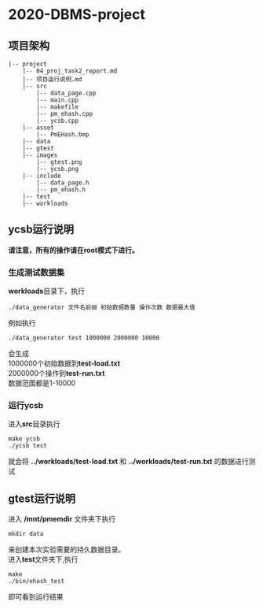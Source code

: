 # 2020-DBMS-project

## 项目架构

```
|-- project
    |-- 04_proj_task2_report.md
    |-- 项目运行说明.md
    |-- src
        |-- data_page.cpp
        |-- main.cpp
        |-- makefile
        |-- pm_ehash.cpp
        |-- ycsb.cpp
    |-- asset
        |-- PmEHash.bmp
    |-- data
    |-- gtest
    |-- images
        |-- gtest.png
        |-- ycsb.png
    |-- include
        |-- data_page.h
        |-- pm_ehash.h
    |-- test
    |-- workloads

```

## ycsb运行说明

**请注意，所有的操作请在root模式下进行。**

### 生成测试数据集

**workloads**目录下，执行

```
./data_generator 文件名前缀 初始数据数量 操作次数 数据最大值
```

例如执行    

```
./data_generator test 1000000 2000000 10000
```  
会生成    
1000000个初始数据到**test-load.txt**    
2000000个操作到**test-run.txt**    
数据范围都是1-10000    

### 运行ycsb

进入**src**目录执行

```
make ycsb
./ycsb test
```

就会将 **../workloads/test-load.txt** 和 **../workloads/test-run.txt** 的数据进行测试    

## gtest运行说明

进入 **/mnt/pmemdir** 文件夹下执行    

```
mkdir data
```

来创建本次实验需要的持久数据目录。  
进入**test**文件夹下,执行

```
make
./bin/ehash_test
```

即可看到运行结果
